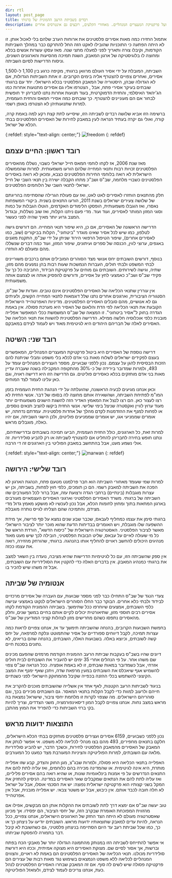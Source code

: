 ```yaml
---
dir: rtl
layout: post_page
title: רבדים בשביתת הרעב ההמונית של ברגותי
description: מעל אלף אסירים ועצירים פלסטינים שובתים רעב בבתי הכלא הישראלים במחאה על תנאי הכליאה שלהם, ועל פרקטיקת המעצרים המנהליים. מאחורי הקלעים, רובצים גם אינטרסים אחרים
---
```


אתמול החזירו כמה מאות אסירים פלסטינים את ארוחות הערב שלהם בלי לאכול אותן. זו לא היתה הפתעה כי התוכניות שהובילו לאקט הזה החל להתרקם כבר במהלך השביתות הקודמות, וקיבלו צורה ותאריך לפני למעלה מחצי שנה. מאז עסקו עשרות אנשים בכלא ומחוצה לו בלוגיסטיקה של ארגון המאבק, השגת תמיכה מהסיעות והארגונים השונים, וניסוח הדרישות לסיום השביתה.

השביתה, המובלת על ידי אסיר העולם מרוואן ברגותי, מקיפה כרגע בין 1,100 ל-1,500 אסירים, ואחרים צפויים להצטרף אליה בימים הקרובים. זו אחת השביתות הגדולות, אם לא הגדולה שבהן,  היסטוריה של המאבק הפלסטיני בכלא הישראלי. יחד עם ברגותי שובתים בעיקר אסירי פתח, אבל , הצטרפו אליו גם אסירים מתנועות אחרות כמו הג'יהאד האיסלמי, והחזית הדמוקרטית, בעוד תנועות אחרות נתנו לחבריהן יד חופשית לבחור אם הם מעוניינים להצטרף. כך שובתים כמה אסירי חמאס והחזית העממית, למרות שתנועותיהן לא הצטרפו באופן רשמי.

ברשימה הזו אביא שלושה רבדים לשביתה הזו, שיסייעו לתת קצת רקע למה באמת קרה, קורה, ואולי גם יקרה בעתיד הנראה לעין במאבק לחירות של האסירים הפלסטינים בבתי הכלא של ישראל.

{:refdef: style="text-align: center;"}
![freedom](/img/2017-04-17-0.png)
{: refdef}

## רובד ראשון: החיים עצמם

מאז שנת 2006, אז לקחו לוחמי חמאס חייל ישראלי כשבוי, נשללו מהאסירים הפלסטינים זכויות רבות ותנאי המחייה שלהם הורעו משמעותית. למרות שהממשלה הישראלית לא רואה בלוחמי החירות הפלסטינים כצבא, ומכאן לא רואה באסירים הפלסטינים כשבויי מלחמה, שב"ס ושב"כ מתחו הקבלה ישירה בין תנאי השבי של חייל ישראלי לתנאי השבי של הלוחמים הפלסטינים. 

חלק מהתנאים הוחזרו לאסירים לאט לאט, ואז עם פעולת הגרילה שהסתיימה בהריגתם של שלושה צעירים ישראלים בשנת 2011, הורעו התנאים בשנית. ביקורי המשפחות נאסרו, ואז הוגבלו משמעותית, הופסקו הלימודים האקדמים, הוטלו הגבלות על כמות וסוגי המזון המותר לאסירים, ועוד ועוד. מדי פעם ניתנו הקלות, ואז שוב נשללות, ובגדול המצב גרוע יותר מאיך שהיה לפני כעשור.

הדרישה הראשונה של האסירים, אם כן, היא שיפור תנאי המחייה. הם דורשים גישה לטלפון, כמו שיש לכל אסיר שאינו מוגדר "ביטחוני", הקלות בביקורים (שוב, כמו לאסירים אחרים), שיפור הטיפול הרפואי הירוד שניתן על ידי שב"ס, התקנת מזגנים באגפים, ערוצי לווין, הכנסה של ספרים ועיתונים, שיפור המזון, ועוד כמה דברים שנשללו מהם ומעולם לא הוחזרו.

בנוסף, דורשים השובתים יחס אנושי מצד הסוהרים המובילים אותם ברכבים משוריינים לבתי המשפט ולבתי חולים, העברות הנמשכות שעות רבות בהן נמנעים מהם מזון, שתיה, וגישה לשירותים. השובתים גם מוחים על פרקטיקת הבידוד, החביבה כל כך על פקידי שב"ס ושב"כ כאמצעי לחץ על אסירים, ודורשים להפסיק אותה או לצמצם אותה משמעותית.

אין עוררין שתנאי הכליאה של האסירים הפלסטינים אינם טובים. וועדות של שב"ס, הסנגוריה הציבורית, וארגונים אחרים נתנו שלל דוגמאות לתנאי המחייה הקשים, ולעיתים גם לא אנושיים, מהם סובלים האסירים הפלסטינים. מדיניות האפרטהייד הישראלית הקובעת את תנאי הכליאה לפי הדת והלאום של האסיר היא מערכת פסולה. אין באמת הגדרה בחוק ל"אסיר ביטחוני". זו המצאה של שב"ס המשמשת ככלי המאפשר אפלייה מובנית כלפי אוכלוסיה חלשה ממילא. הדרישה הפלסטינית להשוות את תנאי הכליאה של האסירים לאלה של חבריהם היהודים היא לגיטימית מאוד ויש לעמוד לצידם במאבקם.

## רובד שני: השיטה

דרישה נוספת של האסירים היא ביטול פרקטיקת המעצרים המנהליים, המאפשרים בעצם לפקידים ישראלים לשלוח מאות בני אדם לכלא בלי משפט ומבלי שניתנת להם הזכות הבסיסית להגן על עצמם. נכון ללפני שבועיים, מספר העצירים המנהליים עומד על 493, ולמרות שמדובר בירידה של כ-30% מהתקופה המקבילה בשנה שעברה עדיין מאות בני אדם מוחזקים בכלא כאסירים פוליטים. גם הדרישה הזו היא דרישה ראויה, וגם כאן עלינו לעמוד לצד המוחים.

וכאן אנחנו מגיעים לבעיה הראשונה, שהועלתה על ידי הנהגת החזית העממית בזמן המו"מ לפתיחת השביתה, ושהשאירה אותם מחוצה לה בסופו של דבר. אנשי החזית לא רצו לעצור כאן. הם רצו לנצל את המאמץ האדיר הזה להשגת הישגים משמעותיים יותר מעוד ערוץ לוויין ואקסטרה שניצל בימי שלישי. אנשי החזית ביקשו להציב תנאים נוספים, או לפחות למנף את ההזדמנות לקדם מהלך של אחדות פלסטינית. עמדתם נדחתה, יש אומרים שממניעי אגו, יש אומרים שממניעים פוליטים, ולכן הישגי השביתה, אם יהיו כאלה, מוגבלים מראש.

למרות זאת, כל הארגונים, כולל החזית העממית, הביעו תמיכה בשובתים ובדרישותיהם, ונתנו חופש בחירה לחבריהן להחליט אם להצטרף לשביתה או רק להביע סולידריות. זה אולי נשמע מעט, אבל בהתחשב במאבק הפוליטי בין הארגונים זה די הרבה.

{:refdef: style="text-align: center;"}
![marwan](/img/2017-04-17-1.png)
{: refdef}

## רובד שלישי: הירושה

למרות שמי שעומד מאחורי השביתה הוא חבר פרלמנט מטעם פתח, הנהגת הארגון לא הפכה את השביתה למאבק רשמי. הם כן תומכים, כלפי חוץ לפחות, בשביתה, וכן יש עצרות מוגבלות (בינתיים) ברחבי הגדה ורצועת עזה, אבל ברור לכל המעורבים שזו השביתה של ברגותי. משרד האסירים הפלסטיני וארגוני האסירים העצמאיים מעורבים בארגון המחאות בתוך ומחוץ לחומות הכלא, אבל נכון לעכשיו לא מושקע מאמץ גדול מדי מצידם, והתמיכה שהם הצליחו לגייס נותרה מוגבלת.

ברגותי סימן את עצמו כמחליף לעבאס, שכבר שבע שנים נמצא על סף פרישה, אך מידת ההשפעה שלו מוגבלת, ויש האומרים בבדיחות הדעת שהוא מוכר יותר לציבור הישראלי מאשר לציבור הפלסטיני. האסטרטגיה הישראלית של "כיסוח הדשא", הורדת הראש של כל מי שעולה לאיים על עבאס, שליט הבובות הפלסטיני, הובילה לכך שיש מעט מאוד מנהיגים היכולים להחשב ראויים להחליף אותו בהנהגה. ברגותי, שהורחק מהזירה, רואה את עצמו ככזה.

אין ספק שהשביתה הזו, עם כל לגיטימיות הדרישות שהיא מציבה, נועדה בין השאר למצב את ברגותי כמנהיג המאבק. אין בדברים האלה כדי להקטין את הסולידריות עם השובתים, אבל זה משהו שיש להכיר בו.

## אנטומיה של שביתה

צעדי הנגד של שב"ס התחילו כבר לפני מספר שבועות, עם העברה של אסירים מרכזיים לבידוד ולבתי כלא אחרים. הבוקר כבר החלו הסוהרים הישראלים לנקוט באמצעי ענישה כלפי השובתים, אמצעים שיוחרפו ככל שתימשך. בשביתה ההמונית הקודמת לקחו אסירים רבים תוספי מזון, שתיאורטית יכולים לקיים אותם בחיים במשך שנים, וחלק מהאסירים נתפסו כשהם מחרישים מזון לצהלות קציני המודיעין של שב"ס.

בחמשת השבועות הקרובים, בהנחה שהשביתה תימשך עד אז, אנחנו צפויים לראות כמה עצרות תמיכה, לקבל דיווחים ספורדיים על אסיר שהתמוטט ונלקח למרפאה, על יחס קשה לשובתים, וכיוצא באלה. בשבועות האלה, השובתים, בהנחה שהם בריאים, לא נתונים בסכנת חיים.

דיונים שהיו בשב"ס בעקבות שביתת הרעב ההמונית הקודמת מרמזים שהפעם מכינים שם משהו אחר. על פי הנהלים אחרי 35 ימים יש להעביר את השובתים לבית חולים אזרחי, אבל כשמדובר במאות שובתים, זו לא באמת אופציה. ככל הנראה שב"ס צפוי להשמיש אגף שיאכלס את השובתים במעין מרפאת שדה, ויתכן שאף ימנף את המצב הקיצוני להשתמש בכלי ההזנה בכפייה שקיבל מהמחוקק הישראלי לפני כשנתיים.

בניגוד לשביתות הרעב הקטנות, לאף אחד אין אשלייה שהשובתים מוכנים להקריב את חייהם ולרעוב למוות כדי לקבל הקלות בתנאי המאסר. גם השובתים מכירים בכך, וגם סוהריהם הישראלים. מה שצפוי לקרות זו מלחמת יחסי ציבור, שישראל נמצאת בה מראש במצב נחות. אנחנו צפויים לקבל המון דיסאינפורמציה, משני הצדדים, וצריך להיות בקי ברזי השביתות כדי להפריד את המוץ מהתבן.

## התוצאות ידועות מראש

נכון ללפני כשבועיים, 6159 אסירים ועצירים פלסטינים מוחזקים בבתי הכלא הישראלים, חלקם בתנאים מחפירים, 493 מהם בצו מנהלי לכליאה ללא משפט. אי אפשר לנתק את המאבק של האסירים מהמאבק הפלסטיני לחירות, וכשכך הדבר, יש להביע סולידריות מלאה עם השובתים, למרות הפוליטיקה והציניות המעורבת מצד כמעט כל המעורבים.

האפלייה בתנאי הכליאה היא פסולה, ולמרות שבג"צ, מגן החוק והצדק, קבע שזו אפלייה מותרת, היא אינה לגיטימית. או שהמדינה מכירה בהם כלוחמים, ואז עליה לתת להם את התנאים הנדרשים על פי אמנות בינלאומיות שונות, או שהיא רואה בהם אסירים פליליים, ואז עליה לתת להם את הנתאים שמקבלים שאר האסירים במדינה. הניסיון להחזיק את המקל בשני קצותיו הוא פרקטיקה ישראלית נפוצה: יש את הסכמי אוסלו, אבל על ישראל לא חלה חובה לכבד אותם. אין כיבוש, אבל יש משטר צבאי. יש אפלייה מובנית, אבל אין אפרטהייד.

טוב יעשה שב"ס אם ימצא דרך לתת לשובתים את ההקלות אותן הם מבקשים, אפילו אם מהזווית המפוכחת האומרת שבקרב הזה, של יחסי הציבור, הם יפסידו. אך מכיוון שאסטרטגיה מעולם לא היתה הצד החזק של הארגונים הישראלים, אנחנו צפויים, ככל הנראה, להיות עדים למאבק שתוצאותיו ידועות מראש. השובתים יודיעו על ניצחון כך או כך, כמו שכל שביתת רעב עד היום הסתיימה בניצחון פלסטיני, גם כשהשובת לא קיבל דבר בתמורה להפסקת שביתתו.

אי אפשר להתייחס לשביתה הזו במנותק מהתמונה הגדולה יותר של מאבקי הכח בפתח וברשות, אך אסור לסיים שם. מצוקת האסירים היא מצוקה אמיתית, וככזו היא דורשת סולידריות מכולנו. תנאי הכליאה של האסירים הפלסטינים הם באמת לא ראויים, והצווים המנהליים לכליאה ללא משפט הנמצאים בשימוש נגד מאות רבות של עצירים הם פרקטיקה פסולה שיש לשים לה סוף. אם זה המאבק שבחרו האסירים הפלסטינים לנהל כעת, אנחנו צריכים לעמוד לצידם, ולעזאזל הפוליטיקה.
